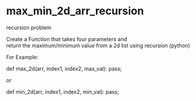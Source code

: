 # max_min_2d_arr_recursion
recursion problem 

Create a Function that takes four parameters and  
return the maximum/minimum value from a 2d list using recursion (python)

For Example:

def max_2d(arr, index1, index2, max_val):
  pass;
  
or

def min_2d(arr, index1, index2, min_val):
  pass;

